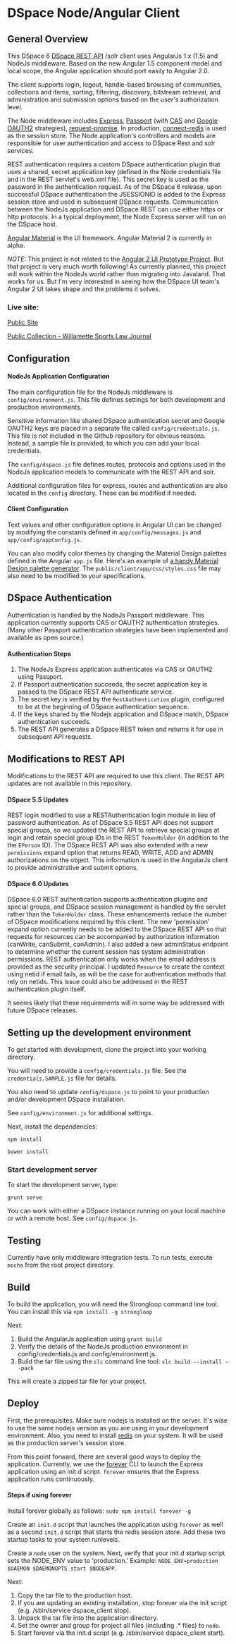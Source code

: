 #  DSpace Node/Angular Client


## General Overview

This DSpace 6 [DSpace REST API](https://wiki.duraspace.org/display/DSDOC5x/REST+API "DSpace 6 REST") /solr client uses AngularJs 1.x (1.5) and NodeJs middleware.  Based on the new Angular 1.5 component model and local scope, the Angular application should port easily to Angular 2.0.

The client supports login, logout, handle-based browsing of communities, collections and items, sorting, filtering, discovery, bitstream retrieval, and administration and submission options based on the user's authorization level.   


The Node middleware includes [Express](http://expressjs.com/ "Express"), [Passport](https://github.com/jaredhanson/passport "Passport") (with [CAS](https://github.com/sadne/passport-cas "CAS") and [Google OAUTH2](https://github.com/jaredhanson/passport-google-oauth "Google OAUTH2") strategies), [request-promise](https://www.npmjs.com/package/request-promise "request-promise"). In production, [connect-redis](https://github.com/tj/connect-redis "connect-redis") is used as the session store.  The Node application's controllers and models are responsible for user authentication and access to DSpace Rest and solr services. 
   

REST authentication requires a custom DSpace authentication plugin that uses a shared, secret application key (defined in the Node credentials file and in the REST servlet's web.xml file).  This secret key is used as the password in the authentication request.  As of the DSpace 6 release, upon successful DSpace authentication the JSESSIONID is added to the Express session store and used in subsequent DSpace requests. Communication between the NodeJs application and DSpace REST can use either https or http protocols. In a typical deployment, the Node Express server will run on the DSpace host.
 
  [Angular Material](https://material.angularjs.org/latest/) is the UI framework.  Angular Material 2 is currently in alpha. 
  
*NOTE:* This project is not related to the [Angular 2 UI Prototype Project](https://github.com/DSpace-Labs/angular2-ui-prototype). But that project is very much worth following! As currently planned, this project will work within the NodeJs world rather than migrating into Javaland.  That works for us.  But I'm very interested in seeing how the DSpace UI team's Angular 2 UI takes shape and the problems it solves.   

### Live site:

[Public Site](http://libmedia.willamette.edu/ds/communities)

[Public Collection - Willamette Sports Law Journal](http://libmedia.willamette.edu/ds/handle/10177/5561)


## Configuration

#### NodeJs Application Configuration

The main configuration file for the NodeJs middleware is `config/environment.js`. This file defines settings for both development and production environments. 

Sensitive information like shared DSpace authentication secret and Google OAUTH2 keys are placed in a separate file called `config/credentials.js`. This file is  not included in the Github repository for obvious reasons.  Instead, a sample file is provided, to which you can add your local credentials.  

The `config/dspace.js` file defines routes, protocols and options used in the NodeJs application models to communicate with the REST API and solr.

Additional configuration files for express, routes and authentication are also located in the `config` directory.  These can be modified if needed.


#### Client Configuration

Text values and other configuration options in Angular UI can be changed by modifying the constants defined in `app/config/messages.js` and `app/config/appConfig.js`.  

You can also modify color themes by changing the Material Design palettes defined in the Angular `app.js` file.  Here's an example of [a handy Material Design palette generator](http://mcg.mbitson.com/#/). The `public/client/app/css/styles.css` file may also need to be modified to your specifications.


## DSpace Authentication

Authentication is handled by the NodeJs Passport middleware.  This application currently supports CAS or OAUTH2 authentication strategies.  (Many other Passport authentication strategies have been implemented and available as open source.) 

#### Authentication Steps

1. The NodeJs Express application authenticates via CAS or OAUTH2 using Passport. 
2. If Passport authentication succeeds, the secret application key is passed to the DSpace REST API authenticate service. 
3. The secret key is verified by the `RestAuthentication`  plugin, configured to be at the beginning of DSpace authentication sequence.  
4. If the keys shared by the Nodejs application and DSpace match, DSpace authentication succeeds.  
5. The REST API generates a DSpace REST token and returns it for use in subsequent API requests.


## Modifications to REST API  

Modifications to the REST API are required to use this client. The REST API updates are not available in this repository.  

#### DSpace 5.5 Updates

REST login modified to use a RESTAuthentication login module in lieu of password authentication. As of DSpace 5.5 REST API does not support special groups, so we updated the REST API to retrieve special groups at login and retain special group IDs in the REST `TokenHolder` (in addition to the the `EPerson` ID). The DSpace REST API was also extended with a new `permissions` expand option that returns READ, WRITE, ADD and ADMIN authorizations on the object. This information is used in the AngularJs client to provide administrative and submit options.

#### DSpace 6.0 Updates
 
DSpace 6.0 REST authentication supports authentication plugins and special groups, and DSpace session management is handled by the servlet rather than the `TokenHolder` class.  These enhancements reduce the number of DSpace modifications required by this client. The new 'permission' expand option currently needs to be added to the DSpace REST API so that requests for resources can be accompanied by authorization information (canWrite, canSubmit, canAdmin).  I also added a new adminStatus endpoint to determine whether the current session has system administration permissions.  REST authentication only works when the email address is provided as the security principal.  I updated `Resource` to create the context using netid if email fails, as will be the case for authentication methods that rely on netids.  This issue could also be addressed in the REST authentication plugin itself. 

It seems likely that these requirements will in some way be addressed with future DSpace releases.

## Setting up the development environment

To get started with development, clone the project into your working directory.

You will need to provide a `config/credentials.js` file. See the `credentials.SAMPLE.js` file for details.  
 
You also need to update `config/dspace.js` to point to your production and/or development DSpace installation.
  
See `config/environment.js` for additional settings.

Next, install the dependencies:

    npm install

    bower install


### Start development server

To start the development server, type:
 
 `grunt serve`
 
You can work with either a DSpace instance running on your local machine or with a remote host.  See `config/dspace.js`.


## Testing

Currently have only middleware integration tests.  To run tests, execute `mocha` from the root project directory.

## Build
   
To build the application, you will need the Strongloop command line tool.  You can install this via `npm install -g strongloop`
   
Next:
   
  1. Build the AngularJs application using `grunt build`
  2. Verify the details of the NodeJs production environment in config/credentials.js and config/environment.js.
  3. Build the tar file using the `slc` command line tool: `slc build --install --pack`
  
This will create a zipped tar file for your project.

## Deploy

First, the prerequisites. Make sure nodejs is installed on the server. It's wise to use the same nodejs version as you are using in your development environment. Also, you need to install [redis](http://redis.io/ "redis") on your system.  It will be used as the production server's session store.

From this point forward, there are several good ways to deploy the application. Currently, we use the [forever](https://github.com/foreverjs/forever "forever") CLI to launch the Express application using an init.d script. `forever` ensures that the Express application runs continuously. 

#### Steps if using forever

Install forever globally as follows:
`sudo npm install forever -g `

Create an `init.d` script that launches the application using `forever` as well as a second `init.d` script that starts the redis session store. Add these two startup tasks to your system runlevels.

Create a `node` user on the system. Next, verify that your init.d startup script sets the NODE_ENV value to 'production.'  Example: `NODE_ENV=production $DAEMON $DAEMONOPTS start $NODEAPP`.

Next: 
 
1. Copy the tar file to the production host.
2. If you are updating an existing installation, stop forever via the init script (e.g. /sbin/service dspace_client stop).
3. Unpack the tar file into the application directory.
4. Set the owner and group for project all files (including .* files) to `node`.
5. Start forever via the init.d script (e.g. /sbin/service dspace_client start).

